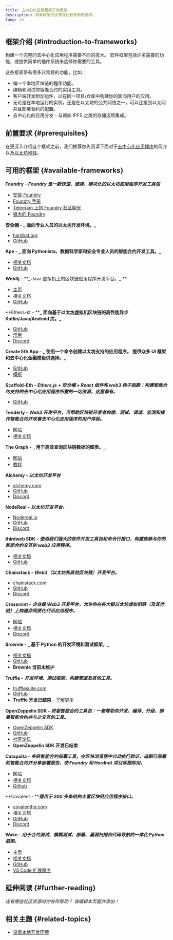 ```yaml
---
title: 去中心化应用程序开发框架
description: 探索框架的优势并比较现有的选项。
lang: zh
---
```


## 框架介绍 {#introduction-to-frameworks}

构建一个完整的去中心化应用程序需要不同的技术。 软件框架包括许多需要的功能，或提供简单的插件系统来选择你需要的工具。

这些框架带有很多非常规的功能，比如：

- 编一个本地区块链的程序功能。
- 编辑和测试你智能合约的实用工具。
- 客户端开发附加组件，以在同一项目/仓库中构建你的面向用户的应用。
- 无论是在本地运行的实例，还是在以太坊的公共网络之一，可以连接到以太网并且部署合约的配置。
- 去中心化的应用分发 - 与诸如 IPFS 之类的存储选项集成。

## 前置要求 {#prerequisites}

在更深入介绍这个框架之前，我们推荐你先阅读下面对于[去中心化应用程序](/developers/docs/dapps/)的简介以及[以太坊堆栈](/developers/docs/ethereum-stack/)。

## 可用的框架 {#available-frameworks}

**Foundry** - **_Foundry 是一款快速、便携、模块化的以太坊应用程序开发工具包_**

- [安装 Foundry](https://book.getfoundry.sh/)
- [Foundry 手册](https://book.getfoundry.sh/)
- [Telegram 上的 Foundry 社区聊天](https://t.me/foundry_support)
- [强大的 Foundry](https://github.com/crisgarner/awesome-foundry)

**安全帽 -** **_ 面向专业人员的以太坊开发环境。_**

- [hardhat.org](https://hardhat.org)
- [GitHub](https://github.com/nomiclabs/hardhat)

**Ape -** **_ 面向 Pythonista、数据科学家和安全专业人员的智能合约开发工具。_**

- [相关文档](https://docs.apeworx.io/ape/stable/)
- [GitHub](https://github.com/ApeWorX/ape)

**Web3j -** **_ Java 虚拟机上的区块链应用程序开发平台。_ **

- [主页](https://www.web3labs.com/web3j-sdk)
- [相关文档](https://docs.web3j.io)
- [GitHub](https://github.com/web3j/web3j)

**Ethers-kt - ****_ 面向基于以太坊虚拟机区块链的高性能异步 Kotlin/Java/Android 库。_**

- [GitHub](https://github.com/Kr1ptal/ethers-kt)
- [示例](https://github.com/Kr1ptal/ethers-kt/tree/master/examples)
- [Discord](https://discord.gg/rx35NzQGSb)

**Create Eth App -** **_ 使用一个命令创建以太坊支持的应用程序。 提供众多 UI 框架和去中心化金融模板供选择。_**

- [GitHub](https://github.com/paulrberg/create-eth-app)
- [模板](https://github.com/PaulRBerg/create-eth-app/tree/develop/templates)

**Scaffold-Eth -** **_Ethers.js + 安全帽 + React 组件和 web3 钩子函数：构建智能合约支持的去中心化应用程序所需的一切资源，这里都有。_**

- [GitHub](https://github.com/scaffold-eth/scaffold-eth-2)

**Tenderly -** **_Web3 开发平台，可帮助区块链开发者构建、测试、调试、监测和操作智能合约并改善去中心化应用程序的用户体验。_**

- [网站](https://tenderly.co/)
- [相关文档](https://docs.tenderly.co/ethereum-development-practices)

**The Graph -** **_ 用于高效查询区块链数据的图表。_**

- [网站](https://thegraph.com/)
- [教程](/developers/tutorials/the-graph-fixing-web3-data-querying/)

**Alchemy -** **_以太坊开发平台_**

- [alchemy.com](https://www.alchemy.com/)
- [GitHub](https://github.com/alchemyplatform)
- [Discord](https://discord.com/invite/alchemyplatform)

**NodeReal -** **_以太坊开发平台。_**

- [Nodereal.io](https://nodereal.io/)
- [GitHub](https://github.com/node-real)
- [Discord](https://discord.gg/V5k5gsuE)

**thirdweb SDK -** **_使用我们强大的软件开发工具包和命令行接口，构建能够与你的智能合约交互的 web3 应用程序。_**

- [相关文档](https://portal.thirdweb.com/sdk/)
- [GitHub](https://github.com/thirdweb-dev/)

**Chainstack -** **_Web3（以太坊和其他区块链）开发平台。_**

- [chainstack.com](https://www.chainstack.com/)
- [GitHub](https://github.com/chainstack)
- [Discord](https://discord.gg/BSb5zfp9AT)

**Crossmint -** **_企业级 Web3 开发平台，允许你在各大链以太坊虚拟机链（及其他链）上构建非同质化代币应用程序。_**

- [网站](https://www.crossmint.com)
- [相关文档](https://docs.crossmint.com)
- [Discord](https://discord.com/invite/crossmint)

**Brownie -** **_ 基于 Python 的开发环境和测试框架。_**

- [相关文档](https://eth-brownie.readthedocs.io/en/latest/)
- [GitHub](https://github.com/eth-brownie/brownie)
- **Brownie 当前未维护**

**Truffle -** **_开发环境、测试框架、构建管道及其他工具。_**

- [trufflesuite.com](https://www.trufflesuite.com/)
- [GitHub](https://github.com/trufflesuite/truffle)
- **Truffle 开发已结束** - [了解更多](https://twitter.com/trufflesuite/status/1704946902393860589?t=NlIWeLTbBSAaJmS5uUAhSA&s=19)

**OpenZeppelin SDK -** **_终极智能合约工具包：一套帮助你开发、编译、升级、部署智能合约并与之交互的工具。_**

- [OpenZeppelin SDK](https://openzeppelin.com/sdk/)
- [GitHub](https://github.com/OpenZeppelin/openzeppelin-sdk)
- [社区论坛](https://forum.openzeppelin.com/c/support/17)
- **OpenZeppelin SDK 开发已结束**

**Catapulta -** **_多链智能合约部署工具，在区块浏览器中自动执行验证，追踪已部署的智能合约并分享部署报告，使 Foundry 和 Hardhat 项目即插即用。_**

- [网站](https://catapulta.sh/)
- [相关文档](https://catapulta.sh/docs)
- [Github](https://github.com/catapulta-sh)

**Covalent - ****_适用于 200 多条链的丰富区块链应用程序接口。_**

- [covalenthq.com](https://www.covalenthq.com/)
- [相关文档](https://www.covalenthq.com/docs/api/)
- [GitHub](https://github.com/covalenthq)
- [Discord](https://www.covalenthq.com/discord/)

**Wake -** **_用于合约测试、模糊测试、部署、漏洞扫描和代码导航的一体化 Python 框架。_**

- [主页](https://getwake.io/)
- [相关文档](https://ackeeblockchain.com/wake/docs/latest/)
- [GitHub](https://github.com/Ackee-Blockchain/wake)
- [VS Code 扩展程序](https://marketplace.visualstudio.com/items?itemName=AckeeBlockchain.tools-for-solidity)

## 延伸阅读 {#further-reading}

_还有哪些社区资源对你有所帮助？ 请编辑本页面并添加！_

## 相关主题 {#related-topics}

- [设置本地开发环境](/developers/local-environment/)
